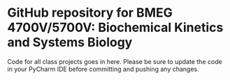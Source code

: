 # GitHub repository for BMEG 4700V/5700V: Biochemical Kinetics and Systems Biology

Code for all class projects goes in here. Please be sure to update the code in your PyCharm IDE before committing and pushing any changes.
